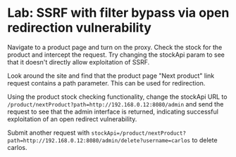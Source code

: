 # Lab: SSRF with filter bypass via open redirection vulnerability

Navigate to a product page and turn on the proxy. Check the stock for the product and intercept the request. Try changing the stockApi param to see that it doesn't directly allow exploitation of SSRF.

Look around the site and find that the product page "Next product" link request contains a path parameter. This can be used for redirection.

Using the product stock checking functionality, change the stockApi URL to `/product/nextProduct?path=http://192.168.0.12:8080/admin` and send the request to see that the admin interface is returned, indicating successful exploitation of an open redirect vulnerability.

Submit another request with `stockApi=/product/nextProduct?path=http://192.168.0.12:8080/admin/delete?username=carlos` to delete carlos.